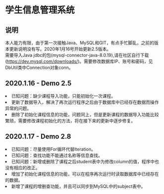 # 学生信息管理系统
## 说明
本人能力有限，由于第一次接触Java、MySQL和GIT，有点手忙脚乱，之前的版本更新说明没有写。2020年1月16号开始更新2.5版本。<br>
需要导入Java jdbc的包(mysql-connector-java-8.0.19),请在社区自行下载(https://dev.mysql.com/downloads/)。需要修改数据库IP、账号和密码，见DbUtil类中Connection对象conn。
## 2020.1.16 - Demo 2.5
<li>已知问题：缺少课程导入功能，只能初始化一次课程。</li>
<li>更新了数据导入，解决了再次运行程序之后由于数据库中已经存在数据而操作异常的问题。</li>
<li>删除了初始化课程信息的功能，问题同上，但是更新课程的数据导入功能比较繁琐，需要修改课程初始化的方法，将在接下来的更新中逐步修复。</li>

## 2020.1.17 - Demo 2.8
<li>已知问题：尽量使用For循环代替Iteration。</li>
<li>已知问题：查找功能不能通过名称等信息查找。</li>
<li>已知问题：新增或删除了课程之后student表中为修改column的值，程序中也没有相应的改正。</li>
<li>增加了初始化课程信息的功能，可以在程序再次运行时读取数据库中已经存在的数据。</li>
<li>新增了课程的增删查功能，并且可以同步到MySQL中的subject表中。</li>